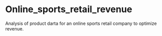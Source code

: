 # Online_sports_retail_revenue
Analysis of product darta for an online sports retail company to optimize revenue.
